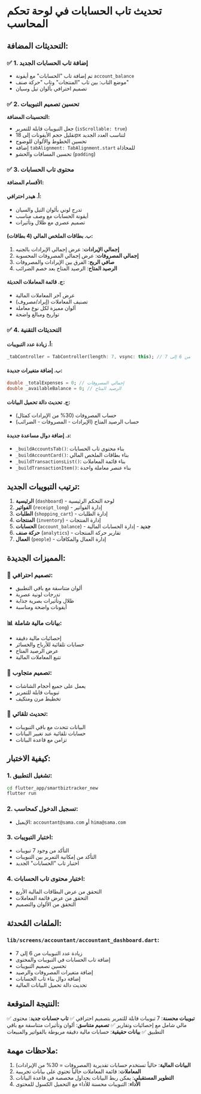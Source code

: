 # تحديث تاب الحسابات في لوحة تحكم المحاسب

## التحديثات المضافة:

### ✅ 1. إضافة تاب الحسابات الجديد
- تم إضافة تاب "الحسابات" مع أيقونة `account_balance`
- موضع التاب: بين تاب "المنتجات" وتاب "حركة صنف"
- تصميم احترافي بألوان تيل وسيان

### ✅ 2. تحسين تصميم التبويبات
**التحسينات المضافة:**
- جعل التبويبات قابلة للتمرير (`isScrollable: true`)
- تقليل حجم الأيقونات إلى 18px لتناسب العدد الجديد
- تحسين الخطوط والألوان للوضوح
- إضافة `tabAlignment: TabAlignment.start` للمحاذاة
- تحسين المسافات والحشو (`padding`)

### ✅ 3. محتوى تاب الحسابات
**الأقسام المضافة:**

#### أ. هيدر احترافي:
- تدرج لوني بألوان التيل والسيان
- أيقونة الحسابات مع وصف مناسب
- تصميم عصري مع ظلال وتأثيرات

#### ب. بطاقات الملخص المالي (4 بطاقات):
1. **إجمالي الإيرادات**: عرض إجمالي الإيرادات بالجنيه
2. **إجمالي المصروفات**: عرض إجمالي المصروفات المحسوبة
3. **صافي الربح**: الفرق بين الإيرادات والمصروفات
4. **الرصيد المتاح**: الرصيد المتاح بعد خصم الضرائب

#### ج. قائمة المعاملات الحديثة:
- عرض آخر المعاملات المالية
- تصنيف المعاملات (إيراد/مصروف)
- ألوان مميزة لكل نوع معاملة
- تواريخ ومبالغ واضحة

### ✅ 4. التحديثات التقنية

#### أ. زيادة عدد التبويبات:
```dart
_tabController = TabController(length: 7, vsync: this); // من 6 إلى 7
```

#### ب. إضافة متغيرات جديدة:
```dart
double _totalExpenses = 0; // إجمالي المصروفات
double _availableBalance = 0; // الرصيد المتاح
```

#### ج. تحديث دالة تحميل البيانات:
- حساب المصروفات (30% من الإيرادات كمثال)
- حساب الرصيد المتاح (الإيرادات - المصروفات - الضرائب)

#### د. إضافة دوال مساعدة جديدة:
- `_buildAccountsTab()`: بناء محتوى تاب الحسابات
- `_buildAccountCard()`: بناء بطاقات الملخص المالي
- `_buildTransactionsList()`: بناء قائمة المعاملات
- `_buildTransactionItem()`: بناء عنصر معاملة واحدة

## ترتيب التبويبات الجديد:

1. **الرئيسية** (`dashboard`) - لوحة التحكم الرئيسية
2. **الفواتير** (`receipt_long`) - إدارة الفواتير
3. **الطلبات** (`shopping_cart`) - إدارة الطلبات
4. **المنتجات** (`inventory`) - إدارة المنتجات
5. **الحسابات** (`account_balance`) - **جديد** - إدارة الحسابات المالية
6. **حركة صنف** (`analytics`) - تقارير حركة المنتجات
7. **العمال** (`people`) - إدارة العمال والمكافآت

## المميزات الجديدة:

### 🎨 تصميم احترافي:
- ألوان متناسقة مع باقي التطبيق
- تدرجات لونية عصرية
- ظلال وتأثيرات بصرية جذابة
- أيقونات واضحة ومناسبة

### 📊 بيانات مالية شاملة:
- إحصائيات مالية دقيقة
- حسابات تلقائية للأرباح والخسائر
- عرض الرصيد المتاح
- تتبع المعاملات المالية

### 📱 تصميم متجاوب:
- يعمل على جميع أحجام الشاشات
- تبويبات قابلة للتمرير
- تخطيط مرن ومتكيف

### 🔄 تحديث تلقائي:
- البيانات تتحدث مع باقي التبويبات
- حسابات تلقائية عند تغيير البيانات
- تزامن مع قاعدة البيانات

## كيفية الاختبار:

### 1. تشغيل التطبيق:
```bash
cd flutter_app/smartbiztracker_new
flutter run
```

### 2. تسجيل الدخول كمحاسب:
- الإيميل: `accountant@sama.com` أو `hima@sama.com`

### 3. اختبار التبويبات:
- التأكد من وجود 7 تبويبات
- التأكد من إمكانية التمرير بين التبويبات
- اختبار تاب "الحسابات" الجديد

### 4. اختبار محتوى تاب الحسابات:
- التحقق من عرض البطاقات المالية الأربع
- التحقق من عرض قائمة المعاملات
- التحقق من الألوان والتصميم

## الملفات المُحدثة:

### `lib/screens/accountant/accountant_dashboard.dart`:
- زيادة عدد التبويبات من 6 إلى 7
- إضافة تاب الحسابات في التبويبات والمحتوى
- تحسين تصميم التبويبات
- إضافة متغيرات المصروفات والرصيد
- إضافة دوال بناء تاب الحسابات
- تحديث دالة تحميل البيانات المالية

## النتيجة المتوقعة:

✅ **تبويبات محسنة**: 7 تبويبات قابلة للتمرير بتصميم احترافي
✅ **تاب حسابات جديد**: محتوى مالي شامل مع إحصائيات وتقارير
✅ **تصميم متناسق**: ألوان وتأثيرات متناسقة مع باقي التطبيق
✅ **بيانات حقيقية**: حسابات مالية دقيقة مربوطة بالفواتير والمبيعات

## ملاحظات مهمة:

1. **البيانات المالية**: حالياً تستخدم حسابات تقديرية (المصروفات = 30% من الإيرادات)
2. **المعاملات**: قائمة المعاملات حالياً تحتوي على بيانات تجريبية
3. **التطوير المستقبلي**: يمكن ربط البيانات بجداول مخصصة في قاعدة البيانات
4. **الأداء**: التبويبات محسنة للأداء مع التحميل الكسول للمحتوى
